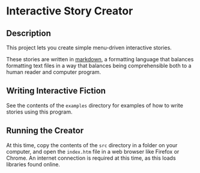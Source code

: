 # Interactive Story Creator

## Description

This project lets you create simple menu-driven interactive stories. 

These stories are written in [markdown](http://markdowntutorial.com/), a formatting language that balances formatting text files in a way that balances being comprehensible both to a human reader and computer program.

## Writing Interactive Fiction

See the contents of the `examples` directory for examples of how to write stories using this program.

## Running the Creator

At this time, copy the contents of the `src` directory in a folder on your computer, and open the `index.htm` file in a web browser like Firefox or Chrome. An internet connection is required at this time, as this loads libraries found online.
